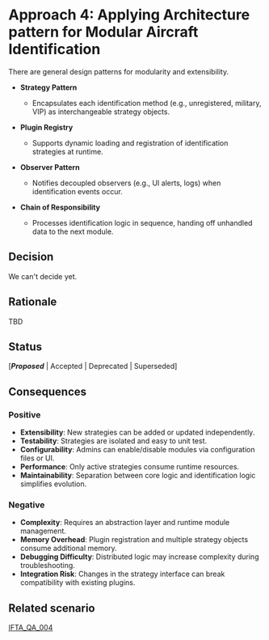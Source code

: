 # **Approach 4: Applying Architecture pattern for Modular Aircraft Identification**

There are general design patterns for modularity and extensibility.

* **Strategy Pattern**

  * Encapsulates each identification method (e.g., unregistered, military, VIP) as interchangeable strategy objects.

* **Plugin Registry**

  * Supports dynamic loading and registration of identification strategies at runtime.

* **Observer Pattern**

  * Notifies decoupled observers (e.g., UI alerts, logs) when identification events occur.

* **Chain of Responsibility**

  * Processes identification logic in sequence, handing off unhandled data to the next module.

## **Decision**

We can't decide yet.

## **Rationale**

TBD

## **Status**

[***Proposed*** | Accepted | Deprecated | Superseded]

## **Consequences**

### **Positive**

* **Extensibility**: New strategies can be added or updated independently.
* **Testability**: Strategies are isolated and easy to unit test.
* **Configurability**: Admins can enable/disable modules via configuration files or UI.
* **Performance**: Only active strategies consume runtime resources.
* **Maintainability**: Separation between core logic and identification logic simplifies evolution.

### **Negative**

* **Complexity**: Requires an abstraction layer and runtime module management.
* **Memory Overhead**: Plugin registration and multiple strategy objects consume additional memory.
* **Debugging Difficulty**: Distributed logic may increase complexity during troubleshooting.
* **Integration Risk**: Changes in the strategy interface can break compatibility with existing plugins.

## Related scenario

[IFTA_QA_004](../2-ArchitecturalDrivers.md#ifta_qa_004)
